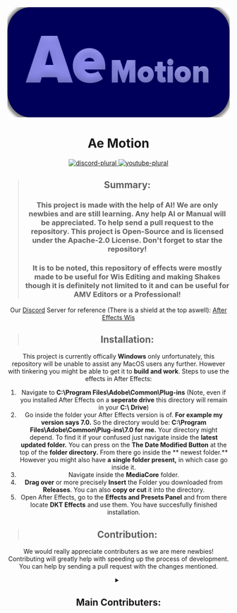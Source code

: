 <div align = center>

<img src="https://raw.githubusercontent.com/NotYetEasy/AE-Motion/refs/heads/main/AE%20Motion.png" width="545" height="250" alt="banner">
<br>

# Ae Motion

<a href="https://discord.gg/wg6k3JCD9s">
  <img alt="discord-plural" height="56" src="https://cdn.jsdelivr.net/npm/@intergrav/devins-badges@3/assets/cozy-minimal/social/discord-plural_vector.svg">
</a>

<a href="https://www.youtube.com/@dkt-ken">
  <img alt="youtube-plural" height="56" src="https://cdn.jsdelivr.net/npm/@intergrav/devins-badges@3/assets/cozy-minimal/social/youtube-plural_vector.svg">
</a>

>## Summary:
>### This project is made with the help of AI! We are only newbies and are still learning. Any help AI or Manual will be appreciated. To help send a pull request to the repository. This project is Open-Source and is licensed under the Apache-2.0 License. Don't forget to star the repository!
>### It is to be noted, this repository of effects were mostly made to be useful for Wis Editing and making Shakes though it is definitely not limited to it and can be useful for AMV Editors or a Professional!
Our [Discord](https://discord.com/) Server for reference (There is a shield at the top aswell):
[After Effects Wis](https://discord.gg/wg6k3JCD9s)

>## Installation:
This project is currently offically **Windows** only unfortunately, this repository will be unable to assist any MacOS users any further. However with tinkering you might be able to get it to **build and work**. Steps to use the effects in After Effects:
1. Navigate to **C:\Program Files\Adobe\Common\Plug-ins** (Note, even if you installed After Effects on a **seperate drive** this directory will remain in your **C:\ Drive**)
2. Go inside the folder your After Effects version is of. **For example my version says 7.0.** So the directory would be: **C:\Program Files\Adobe\Common\Plug-ins\7.0 for me.** Your directory might depend. To find it if your confused just navigate inside the **latest updated folder.** You can press on the **The Date Modified Button** at the top of the **folder directory.** From there go inside the ** newest folder.** However you might also have **a single folder present,** in which case go inside it.
3. Navigate inside the **MediaCore** folder.
4. **Drag over** or more precisely **Insert** the Folder you downloaded from **Releases**. You can also **copy or cut** it into the directory.
5. Open After Effects, go to the **Effects and Presets Panel** and from there locate **DKT Effects** and use them. You have succesfully finished installation.

>## Contribution:
We would really appreciate contributers as we are mere newbies! Contributing will greatly help with speeding up the process of development. You can help by sending a pull request with the changes mentioned.

<details>
<summary><h2>Main Contributers:</h2></summary>
<br>* DKT: Coding almost everything with AI.
<br>* Unknown1234: Assisting him with understand code. Making the Github Repo.
</details>
